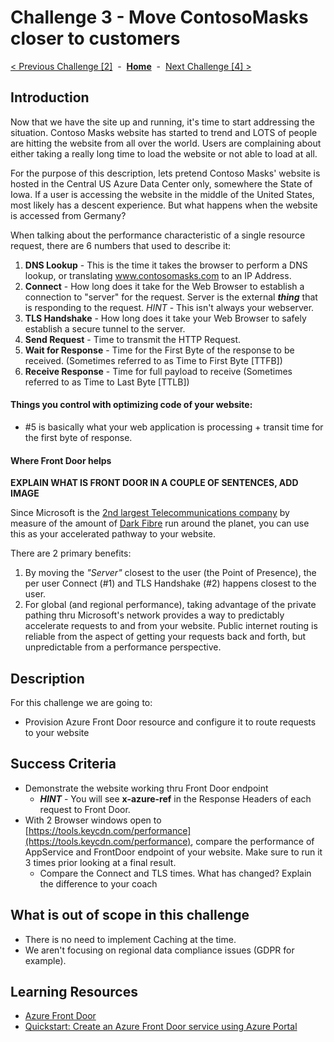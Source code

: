 # Challenge 3 - Move ContosoMasks closer to customers

[< Previous Challenge [2]](./Challenge02.md)&nbsp;&nbsp;-&nbsp;&nbsp;**[Home](../README.md)**&nbsp;&nbsp;-&nbsp;&nbsp;[Next Challenge [4] >](./Challenge04.md)

## Introduction

Now that we have the site up and running, it's time to start addressing the situation.  Contoso Masks website has started to trend and LOTS of people are hitting the website from all over the world.  Users are complaining about either taking a really long time to load the website or not able to load at all.

For the purpose of this description, lets pretend Contoso Masks' website is hosted in the Central US Azure Data Center only, somewhere the State of Iowa.  If a user is accessing the website in the middle of the United States, most likely has a descent experience.  But what happens when the website is accessed from Germany? 

When talking about the performance characteristic of a single resource request, there are 6 numbers that used to describe it:
1. **DNS Lookup** - This is the time it takes the browser to perform a DNS lookup, or translating www.contosomasks.com to an IP Address.
2. **Connect** - How long does it take for the Web Browser to establish a connection to "server" for the request.  Server is the external ***thing*** that is responding to the request.   *HINT* - This isn't always your webserver.
3. **TLS Handshake** - How long does it take your Web Browser to safely establish a secure tunnel to the server. 
4. **Send Request** - Time to transmit the HTTP Request.
5. **Wait for Response** - Time for the First Byte of the response to be received. (Sometimes referred to as Time to First Byte [TTFB])
6. **Receive Response** - Time for full payload to receive (Sometimes referred to as Time to Last Byte [TTLB])

#### Things you control with optimizing code of your website:
- #5 is basically what your web application is processing + transit time for the first byte of response.

#### Where Front Door helps

**EXPLAIN WHAT IS FRONT DOOR IN A COUPLE OF SENTENCES, ADD IMAGE**

Since Microsoft is the [2nd largest Telecommunications company](https://docs.microsoft.com/en-us/azure/networking/microsoft-global-network) by measure of the amount of [Dark Fibre](https://en.wikipedia.org/wiki/Dark_fibre) run around the planet, you can use this as your accelerated pathway to your website.

There are 2 primary benefits: 
1. By moving the *"Server"* closest to the user (the Point of Presence), the per user Connect (#1) and TLS Handshake (#2) happens closest to the user. 
2. For global (and regional performance), taking advantage of the private pathing thru Microsoft's network provides a way to predictably accelerate requests to and from your website.  Public internet routing is reliable from the aspect of getting your requests back and forth, but unpredictable from a performance perspective.

## Description

For this challenge we are going to:
- Provision Azure Front Door resource and configure it to route requests to your website

## Success Criteria

- Demonstrate the website working thru Front Door endpoint
  - ***HINT*** - You will see **x-azure-ref** in the Response Headers of each request to Front Door.
- With 2 Browser windows open to [https://tools.keycdn.com/performance](https://tools.keycdn.com/performance), compare the performance of AppService and FrontDoor endpoint of your website. Make sure to run it 3 times prior looking at a final result.
  - Compare the Connect and TLS times. What has changed? Explain the difference to your coach

## What is out of scope in this challenge
- There is no need to implement Caching at the time.
- We aren't focusing on regional data compliance issues (GDPR for example). 

## Learning Resources

- [Azure Front Door](https://docs.microsoft.com/en-us/azure/frontdoor/front-door-overview)
- [Quickstart: Create an Azure Front Door service using Azure Portal](https://docs.microsoft.com/en-us/azure/frontdoor/quickstart-create-front-door)
